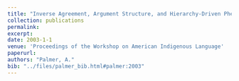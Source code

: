 ```yaml
---
title: "Inverse Agreement, Argument Structure, and Hierarchy-Driven Phenomena in Ojibwe"
collection: publications
permalink: 
excerpt: 
date: 2003-1-1
venue: 'Proceedings of the Workshop on American Indigenous Language'
paperurl: 
authors: "Palmer, A."
bib: "../files/palmer_bib.html#palmer:2003"
---
```

